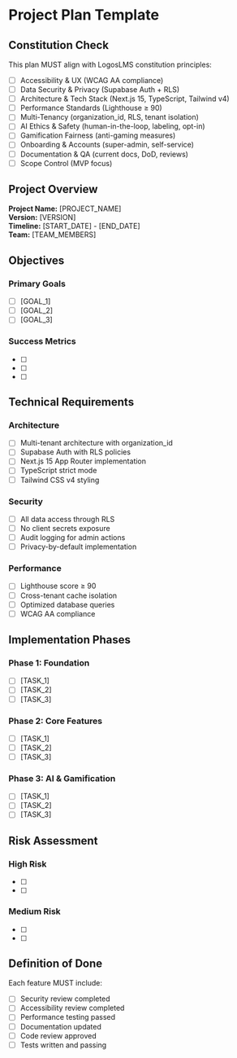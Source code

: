# Project Plan Template

## Constitution Check

This plan MUST align with LogosLMS constitution principles:
- [ ] Accessibility & UX (WCAG AA compliance)
- [ ] Data Security & Privacy (Supabase Auth + RLS)
- [ ] Architecture & Tech Stack (Next.js 15, TypeScript, Tailwind v4)
- [ ] Performance Standards (Lighthouse ≥ 90)
- [ ] Multi-Tenancy (organization_id, RLS, tenant isolation)
- [ ] AI Ethics & Safety (human-in-the-loop, labeling, opt-in)
- [ ] Gamification Fairness (anti-gaming measures)
- [ ] Onboarding & Accounts (super-admin, self-service)
- [ ] Documentation & QA (current docs, DoD, reviews)
- [ ] Scope Control (MVP focus)

## Project Overview

**Project Name:** [PROJECT_NAME]  
**Version:** [VERSION]  
**Timeline:** [START_DATE] - [END_DATE]  
**Team:** [TEAM_MEMBERS]

## Objectives

### Primary Goals
- [ ] [GOAL_1]
- [ ] [GOAL_2]
- [ ] [GOAL_3]

### Success Metrics
- [ ] [METRIC_1]: [TARGET_VALUE]
- [ ] [METRIC_2]: [TARGET_VALUE]
- [ ] [METRIC_3]: [TARGET_VALUE]

## Technical Requirements

### Architecture
- [ ] Multi-tenant architecture with organization_id
- [ ] Supabase Auth with RLS policies
- [ ] Next.js 15 App Router implementation
- [ ] TypeScript strict mode
- [ ] Tailwind CSS v4 styling

### Security
- [ ] All data access through RLS
- [ ] No client secrets exposure
- [ ] Audit logging for admin actions
- [ ] Privacy-by-default implementation

### Performance
- [ ] Lighthouse score ≥ 90
- [ ] Cross-tenant cache isolation
- [ ] Optimized database queries
- [ ] WCAG AA compliance

## Implementation Phases

### Phase 1: Foundation
- [ ] [TASK_1]
- [ ] [TASK_2]
- [ ] [TASK_3]

### Phase 2: Core Features
- [ ] [TASK_1]
- [ ] [TASK_2]
- [ ] [TASK_3]

### Phase 3: AI & Gamification
- [ ] [TASK_1]
- [ ] [TASK_2]
- [ ] [TASK_3]

## Risk Assessment

### High Risk
- [ ] [RISK_1]: [MITIGATION_STRATEGY]
- [ ] [RISK_2]: [MITIGATION_STRATEGY]

### Medium Risk
- [ ] [RISK_1]: [MITIGATION_STRATEGY]
- [ ] [RISK_2]: [MITIGATION_STRATEGY]

## Definition of Done

Each feature MUST include:
- [ ] Security review completed
- [ ] Accessibility review completed
- [ ] Performance testing passed
- [ ] Documentation updated
- [ ] Code review approved
- [ ] Tests written and passing